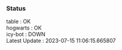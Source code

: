 ### Status


table : OK  
hogwarts : OK  
icy-bot : DOWN  
Latest Update : 2023-07-15 11:06:15.665807
